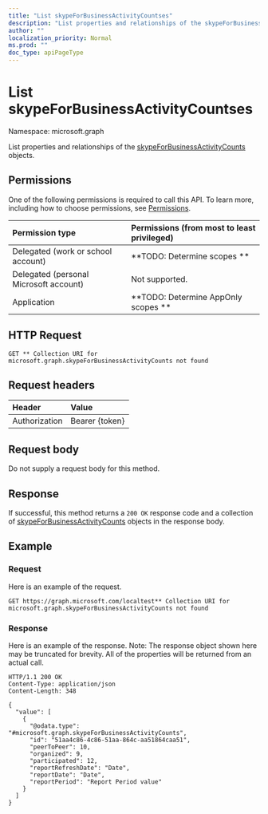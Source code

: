 ```yaml
---
title: "List skypeForBusinessActivityCountses"
description: "List properties and relationships of the skypeForBusinessActivityCounts objects."
author: ""
localization_priority: Normal
ms.prod: ""
doc_type: apiPageType
---
```


# List skypeForBusinessActivityCountses

Namespace: microsoft.graph

List properties and relationships of the [skypeForBusinessActivityCounts](../resources/skypeforbusinessactivitycounts.md) objects.

## Permissions
One of the following permissions is required to call this API. To learn more, including how to choose permissions, see [Permissions](/concepts/permissions-reference.md).

|Permission type|Permissions (from most to least privileged)|
|:---|:---|
|Delegated (work or school account)|**TODO: Determine scopes **|
|Delegated (personal Microsoft account)|Not supported.|
|Application|**TODO: Determine AppOnly scopes **|

## HTTP Request
<!-- {
  "blockType": "ignored"
}
-->
``` http
GET ** Collection URI for microsoft.graph.skypeForBusinessActivityCounts not found
```

## Request headers
|Header|Value|
|:---|:---|
|Authorization|Bearer {token}|

## Request body
Do not supply a request body for this method.

## Response
If successful, this method returns a `200 OK` response code and a collection of [skypeForBusinessActivityCounts](../resources/skypeforbusinessactivitycounts.md) objects in the response body.

## Example

### Request
Here is an example of the request.
<!-- {
  "blockType": "request",
  "name": "get_skypeforbusinessactivitycounts"
}
-->
``` http
GET https://graph.microsoft.com/localtest** Collection URI for microsoft.graph.skypeForBusinessActivityCounts not found
```

### Response
Here is an example of the response. Note: The response object shown here may be truncated for brevity. All of the properties will be returned from an actual call.
<!-- {
  "blockType": "response",
  "truncated": true,
  "@odata.type": "collection(microsoft.graph.skypeforbusinessactivitycounts)"
}
-->
``` http
HTTP/1.1 200 OK
Content-Type: application/json
Content-Length: 348

{
  "value": [
    {
      "@odata.type": "#microsoft.graph.skypeForBusinessActivityCounts",
      "id": "51aa4c86-4c86-51aa-864c-aa51864caa51",
      "peerToPeer": 10,
      "organized": 9,
      "participated": 12,
      "reportRefreshDate": "Date",
      "reportDate": "Date",
      "reportPeriod": "Report Period value"
    }
  ]
}
```

